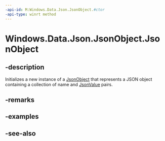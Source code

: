 ----api-id: M:Windows.Data.Json.JsonObject.#ctor
-api-type: winrt method
---<!-- Method syntaxpublic JsonObject()--># Windows.Data.Json.JsonObject.JsonObject## -descriptionInitializes a new instance of a [JsonObject](jsonobject.md) that represents a JSON object containing a collection of name and [JsonValue](jsonvalue.md) pairs.## -remarks## -examples## -see-also
